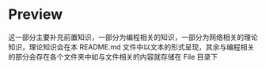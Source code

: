 # Preview

这一部分主要补充前置知识，一部分为编程相关的知识，一部分为网络相关的理论知识，理论知识会在本 README.md 文件中以文本的形式呈现，其余与编程相关的部分会存在各个文件夹中如与文件相关的内容就存储在 File 目录下
